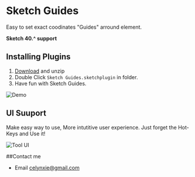 # Sketch Guides
Easy to set exact coodinates "Guides" arround element.

**Sketch 40.^ support**

## Installing Plugins
1. [Download](https://github.com/luvmex/Sketch-Guides/archive/master.zip) and unzip
2. Double Click `Sketch Guides.sketchplugin` in folder.
3. Have fun with Sketch Guides.

![Demo](https://celynxie.firebaseapp.com/lib/image/photo/guideup.png)

## UI Suuport
Make easy way to use, More intutitive user experience.
Just forget the Hot-Keys and Use it!

![Tool UI](https://celynxie.firebaseapp.com/lib/image/photo/ControlBar_Rect.png)


##Contact me
* Email <celynxie@gmail.com>
